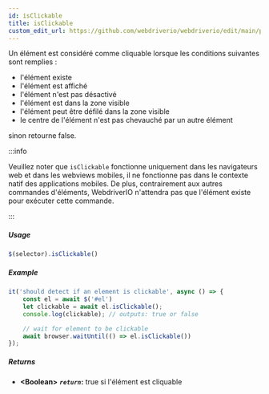 ```yaml
---
id: isClickable
title: isClickable
custom_edit_url: https://github.com/webdriverio/webdriverio/edit/main/packages/webdriverio/src/commands/element/isClickable.ts
---
```


Un élément est considéré comme cliquable lorsque les conditions suivantes sont remplies :

- l'élément existe
- l'élément est affiché
- l'élément n'est pas désactivé
- l'élément est dans la zone visible
- l'élément peut être défilé dans la zone visible
- le centre de l'élément n'est pas chevauché par un autre élément

sinon retourne false.

:::info

Veuillez noter que `isClickable` fonctionne uniquement dans les navigateurs web et dans les webviews mobiles,
il ne fonctionne pas dans le contexte natif des applications mobiles. De plus, contrairement aux autres commandes d'éléments,
WebdriverIO n'attendra pas que l'élément existe pour exécuter cette commande.

:::

##### Usage

```js
$(selector).isClickable()
```

##### Example

```js title="isClickable.js"
it('should detect if an element is clickable', async () => {
    const el = await $('#el')
    let clickable = await el.isClickable();
    console.log(clickable); // outputs: true or false

    // wait for element to be clickable
    await browser.waitUntil(() => el.isClickable())
});
```

##### Returns

- **&lt;Boolean&gt;**
            **<code><var>return</var></code>:**             true si l'élément est cliquable